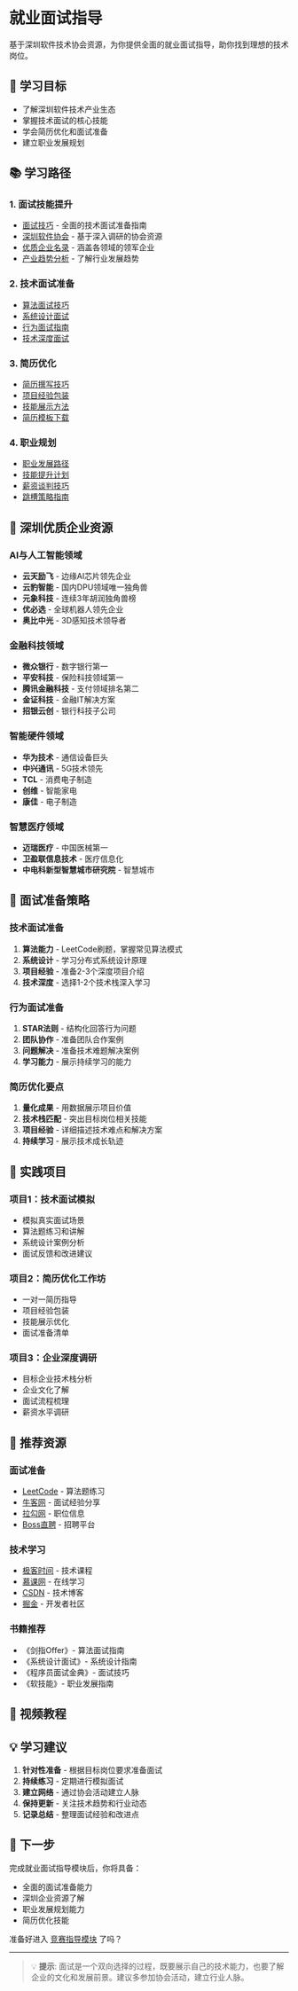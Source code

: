 # 就业面试指导

基于深圳软件技术协会资源，为你提供全面的就业面试指导，助你找到理想的技术岗位。

## 🎯 学习目标

- 了解深圳软件技术产业生态
- 掌握技术面试的核心技能
- 学会简历优化和面试准备
- 建立职业发展规划

## 📚 学习路径

### 1. 面试技能提升
- [面试技巧](./interview-skills) - 全面的技术面试准备指南
- [深圳软件协会](./shenzhen-associations) - 基于深入调研的协会资源
- [优质企业名录](./top-companies) - 涵盖各领域的领军企业
- [产业趋势分析](./industry-trends) - 了解行业发展趋势

### 2. 技术面试准备
- [算法面试技巧](./algorithm-interview)
- [系统设计面试](./system-design-interview)
- [行为面试指南](./behavioral-interview)
- [技术深度面试](./technical-depth-interview)

### 3. 简历优化
- [简历撰写技巧](./resume-writing)
- [项目经验包装](./project-presentation)
- [技能展示方法](./skill-showcase)
- [简历模板下载](./resume-templates)

### 4. 职业规划
- [职业发展路径](./career-path)
- [技能提升计划](./skill-development)
- [薪资谈判技巧](./salary-negotiation)
- [跳槽策略指南](./job-hopping-strategy)

## 🏢 深圳优质企业资源

### AI与人工智能领域
- **云天励飞** - 边缘AI芯片领先企业
- **云豹智能** - 国内DPU领域唯一独角兽
- **元象科技** - 连续3年胡润独角兽榜
- **优必选** - 全球机器人领先企业
- **奥比中光** - 3D感知技术领导者

### 金融科技领域
- **微众银行** - 数字银行第一
- **平安科技** - 保险科技领域第一
- **腾讯金融科技** - 支付领域排名第二
- **金证科技** - 金融IT解决方案
- **招银云创** - 银行科技子公司

### 智能硬件领域
- **华为技术** - 通信设备巨头
- **中兴通讯** - 5G技术领先
- **TCL** - 消费电子制造
- **创维** - 智能家电
- **康佳** - 电子制造

### 智慧医疗领域
- **迈瑞医疗** - 中国医械第一
- **卫盈联信息技术** - 医疗信息化
- **中电科新型智慧城市研究院** - 智慧城市

## 🎯 面试准备策略

### 技术面试准备
1. **算法能力** - LeetCode刷题，掌握常见算法模式
2. **系统设计** - 学习分布式系统设计原理
3. **项目经验** - 准备2-3个深度项目介绍
4. **技术深度** - 选择1-2个技术栈深入学习

### 行为面试准备
1. **STAR法则** - 结构化回答行为问题
2. **团队协作** - 准备团队合作案例
3. **问题解决** - 准备技术难题解决案例
4. **学习能力** - 展示持续学习的能力

### 简历优化要点
1. **量化成果** - 用数据展示项目价值
2. **技术栈匹配** - 突出目标岗位相关技能
3. **项目经验** - 详细描述技术难点和解决方案
4. **持续学习** - 展示技术成长轨迹

## 🚀 实践项目

### 项目1：技术面试模拟
- 模拟真实面试场景
- 算法题练习和讲解
- 系统设计案例分析
- 面试反馈和改进建议

### 项目2：简历优化工作坊
- 一对一简历指导
- 项目经验包装
- 技能展示优化
- 面试准备清单

### 项目3：企业深度调研
- 目标企业技术栈分析
- 企业文化了解
- 面试流程梳理
- 薪资水平调研

## 📖 推荐资源

### 面试准备
- [LeetCode](https://leetcode.cn/) - 算法题练习
- [牛客网](https://www.nowcoder.com/) - 面试经验分享
- [拉勾网](https://www.lagou.com/) - 职位信息
- [Boss直聘](https://www.zhipin.com/) - 招聘平台

### 技术学习
- [极客时间](https://time.geekbang.org/) - 技术课程
- [慕课网](https://www.imooc.com/) - 在线学习
- [CSDN](https://www.csdn.net/) - 技术博客
- [掘金](https://juejin.cn/) - 开发者社区

### 书籍推荐
- 《剑指Offer》- 算法面试指南
- 《系统设计面试》- 系统设计指南
- 《程序员面试金典》- 面试技巧
- 《软技能》- 职业发展指南

## 🎥 视频教程

<VideoPlayer src="https://www.youtube.com/watch?v=dQw4w9WgXcQ" />

## 💡 学习建议

1. **针对性准备** - 根据目标岗位要求准备面试
2. **持续练习** - 定期进行模拟面试
3. **建立网络** - 通过协会活动建立人脉
4. **保持更新** - 关注技术趋势和行业动态
5. **记录总结** - 整理面试经验和改进点

## 🔄 下一步

完成就业面试指导模块后，你将具备：
- 全面的面试准备能力
- 深圳企业资源了解
- 职业发展规划能力
- 简历优化技能

准备好进入 [竞赛指导模块](/guide/competition/) 了吗？

---

> 💡 **提示**: 面试是一个双向选择的过程，既要展示自己的技术能力，也要了解企业的文化和发展前景。建议多参加协会活动，建立行业人脉。
